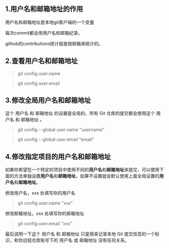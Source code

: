 ## 1.用户名和邮箱地址的作用

用户名和邮箱地址是本地git客户端的一个变量

每次commit都会用用户名和邮箱纪录。

github的contributions统计就是按邮箱来统计的。
<br>

## 2.查看用户名和邮箱地址

> git config user.name

> git config user.email


## 3.修改全局用户名和邮箱地址

这个 用户名 和 邮箱地址 的设置是全局的，所有 Git 仓库的提交都会使用这个 用户名 和 邮箱地址 。

> git config --global user.name "username"

> git config --global user.email "email"


## 4.修改指定项目的用户名和邮箱地址

如果你希望在一个特定的项目中使用不同的**用户名**和**邮箱地址**来提交，可以使用下面的方法单独设置**用户名**和**邮箱地址**，如果不设置就会默认使用上面全局设置的**用户名**和**邮箱地址**。

修改用户名，xxx 处填写你的用户名
> git config user.name "xxx"

修改邮箱地址，xxx 处填写你的邮箱地址
> git config user.email "xxx"

最后说明一下这个 用户名 和 邮箱地址 只是用来记录本地 Git 提交信息的一个标识，和你远程仓库账号下的 用户名 或 邮箱地址 没有任何关系。
